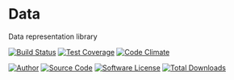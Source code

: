 # Data
Data representation library

[![Build Status](https://travis-ci.org/PHPixie/Slice.svg?branch=master)](https://travis-ci.org/PHPixie/Slice)
[![Test Coverage](https://codeclimate.com/github/PHPixie/Slice/badges/coverage.svg)](https://codeclimate.com/github/PHPixie/Slice)
[![Code Climate](https://codeclimate.com/github/PHPixie/Slice/badges/gpa.svg)](https://codeclimate.com/github/PHPixie/Slice)

[![Author](http://img.shields.io/badge/author-@dracony-blue.svg?style=flat-square)](https://twitter.com/dracony)
[![Source Code](http://img.shields.io/badge/source-phpixie/slice-blue.svg?style=flat-square)](https://github.com/phpixie/slice)
[![Software License](https://img.shields.io/badge/license-BSD-brightgreen.svg?style=flat-square)](https://github.com/phpixie/slice/blob/master/LICENSE)
[![Total Downloads](https://img.shields.io/packagist/dt/phpixie/slice.svg?style=flat-square)](https://packagist.org/packages/phpixie/slice)
